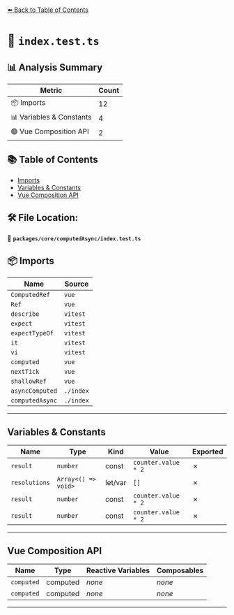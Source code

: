 [⬅️ Back to Table of Contents](../../../index.md)

# 📄 `index.test.ts`

## 📊 Analysis Summary

| Metric | Count |
|--------|-------|
| 📦 Imports | 12 |
| 📊 Variables & Constants | 4 |
| 🟢 Vue Composition API | 2 |

## 📚 Table of Contents

- [Imports](#imports)
- [Variables & Constants](#variables-constants)
- [Vue Composition API](#vue-composition-api)

## 🛠️ File Location:
📂 **`packages/core/computedAsync/index.test.ts`**

## 📦 Imports

| Name | Source |
|------|--------|
| `ComputedRef` | `vue` |
| `Ref` | `vue` |
| `describe` | `vitest` |
| `expect` | `vitest` |
| `expectTypeOf` | `vitest` |
| `it` | `vitest` |
| `vi` | `vitest` |
| `computed` | `vue` |
| `nextTick` | `vue` |
| `shallowRef` | `vue` |
| `asyncComputed` | `./index` |
| `computedAsync` | `./index` |


---

## Variables & Constants

| Name | Type | Kind | Value | Exported |
|------|------|------|-------|----------|
| `result` | `number` | const | `counter.value * 2` | ✗ |
| `resolutions` | `Array<() => void>` | let/var | `[]` | ✗ |
| `result` | `number` | const | `counter.value * 2` | ✗ |
| `result` | `number` | const | `counter.value * 2` | ✗ |


---

## Vue Composition API

| Name | Type | Reactive Variables | Composables |
|------|------|-------------------|-------------|
| `computed` | computed | *none* | *none* |
| `computed` | computed | *none* | *none* |


---